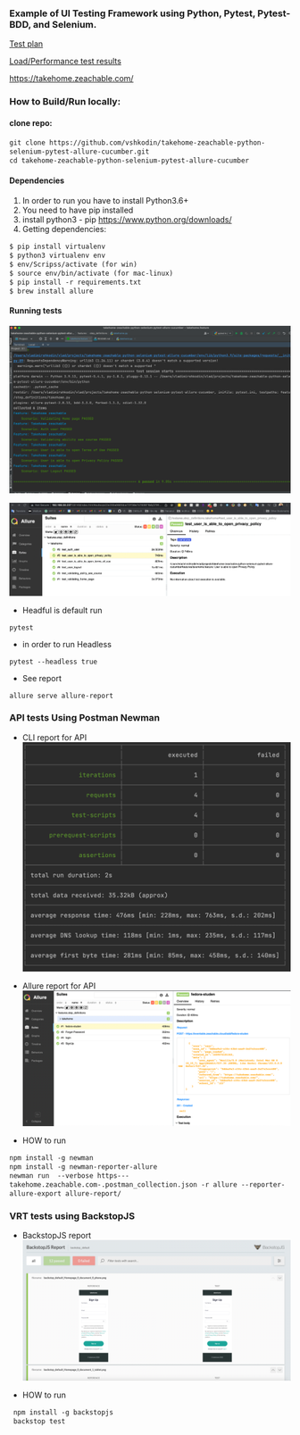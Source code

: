 ### Example of UI Testing Framework using Python, Pytest, Pytest-BDD, and Selenium.

[Test plan](https://docs.google.com/document/d/1yU7LNGNEMCRSPuB21Mb32SgAE_WPklTZ4qouoAUmvd8/edit?usp=sharing)

[Load/Performance test results](https://docs.google.com/document/d/1queAzmeWT_8DiEDIP_3EF5jcR_qgWpUf_8R7DeOV1JI/edit?usp=sharing)


https://takehome.zeachable.com/

### How to Build/Run locally:
#### clone repo:
```
git clone https://github.com/vshkodin/takehome-zeachable-python-selenium-pytest-allure-cucumber.git
cd takehome-zeachable-python-selenium-pytest-allure-cucumber
```
#### Dependencies 
1. In order to run you have to install Python3.6+
2. You need to have pip installed
3. install python3 - pip  https://www.python.org/downloads/
7. Getting dependencies:
```
$ pip install virtualenv
$ python3 virtualenv env
$ env/Scripss/activate (for win)
$ source env/bin/activate (for mac-linux)
$ pip install -r requirements.txt
$ brew install allure
```

#### Running  tests

![alt text](SeleniumResults.png)

![alt text](SeleniumAllureResults.png)


* Headful is default run
```
pytest 
```
* in order to run Headless 
```
pytest --headless true
```
* See report 
```commandline
allure serve allure-report
```



### API tests Using Postman Newman
* CLI report for API
![alt text](NewmanPostman.png)

* Allure report for API
![alt text](allure-report-API.png)

* HOW to run
```
npm install -g newman
npm install -g newman-reporter-allure
newman run  --verbose https---takehome.zeachable.com-.postman_collection.json -r allure --reporter-allure-export allure-report/
```


### VRT tests using BackstopJS

* BackstopJS report
![alt text](backstopJSReport.png)


* HOW to run
```commandline
 npm install -g backstopjs
 backstop test
```
